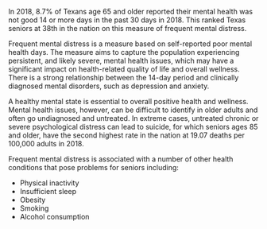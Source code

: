 In 2018, 8.7% of Texans age 65 and older reported their mental health was not good 14 or more days in the past 30 days in 2018. This ranked Texas seniors at 38th in the nation on this measure of frequent mental distress. 

Frequent mental distress is a measure based on self-reported poor mental health days. The measure aims to capture the population experiencing persistent, and likely severe, mental health issues, which may have a significant impact on health-related quality of life and overall wellness. There is a strong relationship between the 14-day period and clinically diagnosed mental disorders, such as depression and anxiety.

A healthy mental state is essential to overall positive health and wellness. Mental health issues, however, can be difficult to identify in older adults and often go undiagnosed and untreated. In extreme cases, untreated chronic or severe psychological distress can lead to suicide, for which seniors ages 85 and older, have the second highest rate in the nation at 19.07 deaths per 100,000 adults in 2018.

Frequent mental distress is associated with a number of other health conditions that pose problems for seniors including:

* Physical inactivity
* Insufficient sleep
* Obesity
* Smoking
* Alcohol consumption
